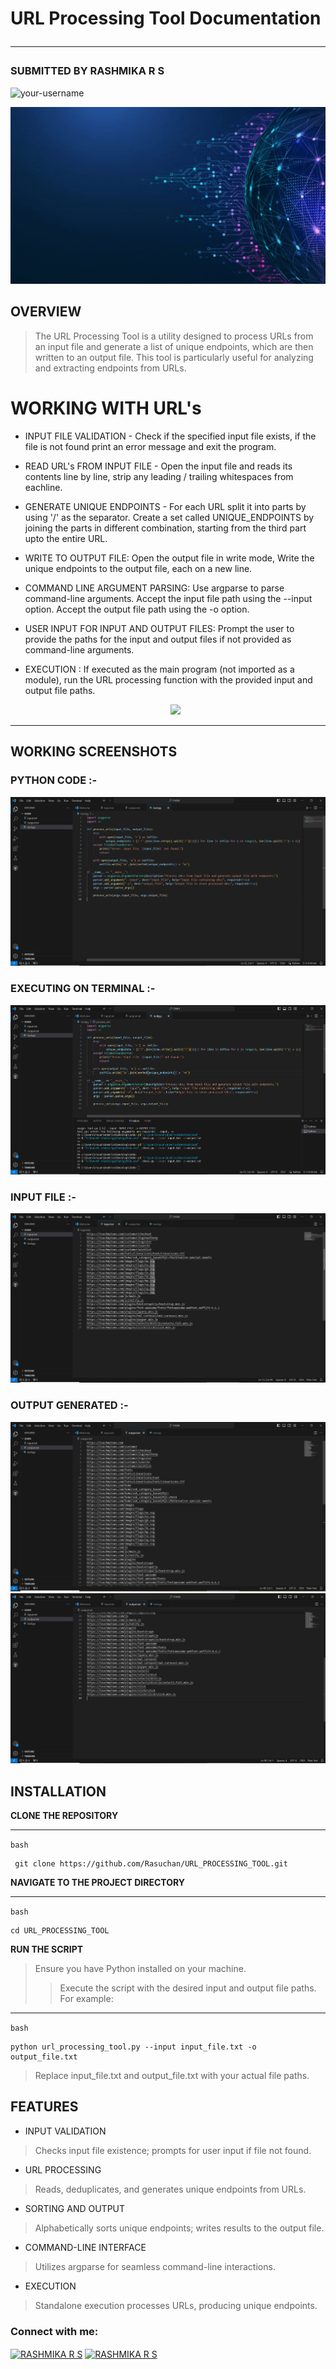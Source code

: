<p align="center">

# URL Processing Tool Documentation <hr>
### SUBMITTED BY RASHMIKA R S

<p align="left">
  <img src="https://komarev.com/ghpvc/?username=your-username&label=Profile%20views&color=0e75b6&style=flat" alt="your-username" />
</p>

</p>
<p align="center">
  <img src="URL PROCESSING (2).gif">
</p>

## OVERVIEW
> The URL Processing Tool is a utility designed to process URLs from an input file and generate a list of unique endpoints, which are then written to an output file. This tool is particularly useful for analyzing and extracting endpoints from URLs.

# WORKING WITH URL's
- INPUT FILE VALIDATION - Check if the specified input file exists, if the file is not found print an error message and exit the program.
- READ URL's FROM INPUT FILE - Open the input file and reads its contents line by line, strip any leading / trailing whitespaces from eachline.
- GENERATE UNIQUE ENDPOINTS - For each URL split it into parts by using '/' as the separator. Create a set called UNIQUE_ENDPOINTS by joining the parts in different combination, starting from the third part upto the entire URL.
- WRITE TO OUTPUT FILE: Open the output file in write mode, Write the unique endpoints to the output file, each on a new line.
- COMMAND LINE ARGUMENT PARSING: Use argparse to parse command-line arguments. Accept the input file path using the --input option. Accept the output file path using the -o option.
- USER INPUT FOR INPUT AND OUTPUT FILES: Prompt the user to provide the paths for the input and output files if not provided as command-line arguments.
- EXECUTION : If executed as the main program (not imported as a module), run the URL processing function with the provided input and output file paths.

  <p align="center">
  <img src="url features.gif">
</p><hr>

  ## WORKING SCREENSHOTS 
  ### PYTHON CODE :-
![code](https://github.com/Rasuchan/RASUT2/blob/main/code.png)
### EXECUTING ON TERMINAL :-
![code](https://github.com/Rasuchan/RASUT2/blob/main/terminal.png)
### INPUT FILE :-
![input](https://github.com/Rasuchan/RASUT2/blob/main/input.png)
### OUTPUT GENERATED :-
![output1](https://github.com/Rasuchan/RASUT2/blob/main/output1.png)
![output](https://github.com/Rasuchan/RASUT2/blob/main/output2.png)

## INSTALLATION
**CLONE THE REPOSITORY** <hr>
`bash`
```
 git clone https://github.com/Rasuchan/URL_PROCESSING_TOOL.git
```
**NAVIGATE TO THE PROJECT DIRECTORY** <hr>
`bash`
```
cd URL_PROCESSING_TOOL
```
**RUN THE SCRIPT**
> Ensure you have Python installed on your machine.
>> Execute the script with the desired input and output file paths. For example:
<hr>

`bash`
```
python url_processing_tool.py --input input_file.txt -o output_file.txt
```
> Replace input_file.txt and output_file.txt with your actual file paths.

## FEATURES
- INPUT VALIDATION
> Checks input file existence; prompts for user input if file not found.
- URL PROCESSING
> Reads, deduplicates, and generates unique endpoints from URLs.
- SORTING AND OUTPUT
> Alphabetically sorts unique endpoints; writes results to the output file.
- COMMAND-LINE INTERFACE
> Utilizes argparse for seamless command-line interactions.
- EXECUTION
> Standalone execution processes URLs, producing unique endpoints.

<h3 align="left">Connect with me:</h3>
<p align="left">
  <a href="https://www.linkedin.com/in/rashmika02/" target="blank"><img align="center" src="https://raw.githubusercontent.com/rahuldkjain/github-profile-readme-generator/master/src/images/icons/Social/linked-in-alt.svg" alt="RASHMIKA R S" height="30" width="40" /></a>
<a href="https://www.instagram.com/rasu_chan8825/" target="blank"><img align="center" src="https://raw.githubusercontent.com/rahuldkjain/github-profile-readme-generator/master/src/images/icons/Social/instagram.svg" alt="RASHMIKA R S" height="30" width="40" /></a>
</p>
